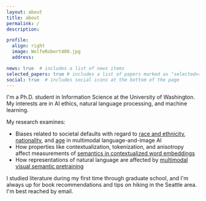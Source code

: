 ```yaml
---
layout: about
title: about
permalink: /
description:

profile:
  align: right
  image: WolfeRobert400.jpg
  address: 

news: true  # includes a list of news items
selected_papers: true # includes a list of papers marked as "selected={true}"
social: true  # includes social icons at the bottom of the page
---
```


I'm a Ph.D. student in Information Science at the University of Washington. My interests are in AI ethics, natural language processing, and machine learning.

My research examines:

* Biases related to societal defaults with regard to [race and ethnicity](https://arxiv.org/pdf/2205.10764.pdf), [nationality](https://arxiv.org/pdf/2207.00691.pdf), and [age](https://arxiv.org/pdf/2205.11378.pdf) in multimodal language-and-image AI
* How properties like contextualization, tokenization, and anisotropy affect measurements of [semantics in contextualized word embeddings](https://arxiv.org/abs/2203.07504)
* How representations of natural language are affected by [multimodal visual semantic pretraining](https://arxiv.org/pdf/2203.07511.pdf)

I studied literature during my first time through graduate school, and I'm always up for book recommendations and tips on hiking in the Seattle area. I'm best reached by email.